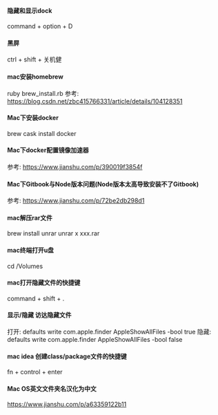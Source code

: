 #### 隐藏和显示dock
command + option + D

#### 黑屏
ctrl + shift + 关机健

#### mac安装homebrew
ruby brew_install.rb
参考: https://blog.csdn.net/zbc415766331/article/details/104128351

#### Mac下安装docker
brew cask install docker

#### Mac下docker配置镜像加速器
参考: https://www.jianshu.com/p/390019f3854f

#### Mac下Gitbook与Node版本问题(Node版本太高导致安装不了Gitbook)
参考: https://www.jianshu.com/p/72be2db298d1

#### mac解压rar文件
brew install unrar
unrar x xxx.rar

#### mac终端打开u盘
cd /Volumes

#### mac打开隐藏文件的快捷键
command + shift + .

#### 显示/隐藏 访达隐藏文件

打开: defaults write com.apple.finder AppleShowAllFiles -bool true
隐藏: defaults write com.apple.finder AppleShowAllFiles -bool false


#### mac idea 创建class/package文件的快捷键
fn + control + enter

#### Mac OS英文文件夹名汉化为中文
https://www.jianshu.com/p/a63359122b11